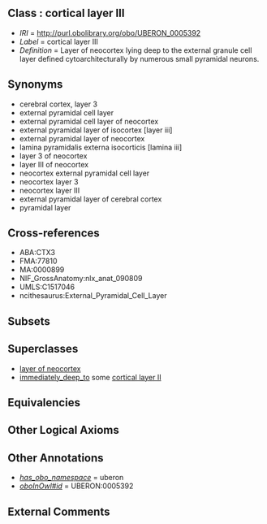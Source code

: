 
## Class : cortical layer III

 * *IRI* = http://purl.obolibrary.org/obo/UBERON_0005392
 * *Label* = cortical layer III
 * *Definition* = Layer of neocortex lying deep to the external granule cell layer defined cytoarchitecturally by numerous small pyramidal neurons.

## Synonyms

 * cerebral cortex, layer 3
 * external pyramidal cell layer
 * external pyramidal cell layer of neocortex
 * external pyramidal layer of isocortex [layer iii]
 * external pyramidal layer of neocortex
 * lamina pyramidalis externa isocorticis [lamina iii]
 * layer 3 of neocortex
 * layer III of neocortex
 * neocortex external pyramidal cell layer
 * neocortex layer 3
 * neocortex layer III
 * external pyramidal layer of cerebral cortex
 * pyramidal layer

## Cross-references

 * ABA:CTX3
 * FMA:77810
 * MA:0000899
 * NIF_GrossAnatomy:nlx_anat_090809
 * UMLS:C1517046
 * ncithesaurus:External_Pyramidal_Cell_Layer

## Subsets


## Superclasses

 * [layer of neocortex](../../UBERON/01/UBERON_0002301.md)
 * [immediately_deep_to](../../BSPO/07/BSPO_0001107.md) some [cortical layer II](../../UBERON/91/UBERON_0005391.md)

## Equivalencies


## Other Logical Axioms


## Other Annotations

 * *[has_obo_namespace](../../ce/oboInOwl#hasOBONamespace.md)* = uberon
 * *[oboInOwl#id](../../id/oboInOwl#id.md)* = UBERON:0005392

## External Comments

